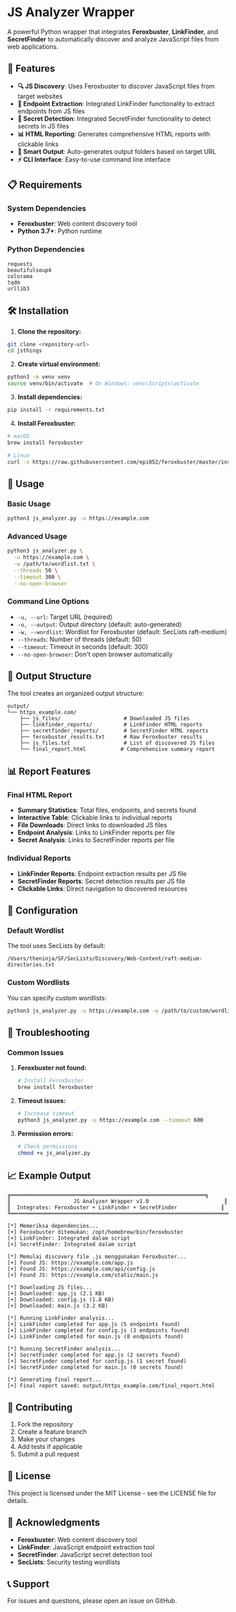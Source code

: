 # JS Analyzer Wrapper

A powerful Python wrapper that integrates **Feroxbuster**, **LinkFinder**, and **SecretFinder** to automatically discover and analyze JavaScript files from web applications.

## 🚀 Features

- **🔍 JS Discovery**: Uses Feroxbuster to discover JavaScript files from target websites
- **🔗 Endpoint Extraction**: Integrated LinkFinder functionality to extract endpoints from JS files
- **🔐 Secret Detection**: Integrated SecretFinder functionality to detect secrets in JS files
- **📊 HTML Reporting**: Generates comprehensive HTML reports with clickable links
- **🎯 Smart Output**: Auto-generates output folders based on target URL
- **⚡ CLI Interface**: Easy-to-use command line interface

## 📋 Requirements

### System Dependencies
- **Feroxbuster**: Web content discovery tool
- **Python 3.7+**: Python runtime

### Python Dependencies
```
requests
beautifulsoup4
colorama
tqdm
urllib3
```

## 🛠️ Installation

1. **Clone the repository:**
```bash
git clone <repository-url>
cd jsthings
```

2. **Create virtual environment:**
```bash
python3 -m venv venv
source venv/bin/activate  # On Windows: venv\Scripts\activate
```

3. **Install dependencies:**
```bash
pip install -r requirements.txt
```

4. **Install Feroxbuster:**
```bash
# macOS
brew install feroxbuster

# Linux
curl -s https://raw.githubusercontent.com/epi052/feroxbuster/master/install-nix.sh | bash
```

## 🎯 Usage

### Basic Usage
```bash
python3 js_analyzer.py -u https://example.com
```

### Advanced Usage
```bash
python3 js_analyzer.py \
  -u https://example.com \
  -w /path/to/wordlist.txt \
  --threads 50 \
  --timeout 300 \
  --no-open-browser
```

### Command Line Options
- `-u, --url`: Target URL (required)
- `-o, --output`: Output directory (default: auto-generated)
- `-w, --wordlist`: Wordlist for Feroxbuster (default: SecLists raft-medium)
- `--threads`: Number of threads (default: 50)
- `--timeout`: Timeout in seconds (default: 300)
- `--no-open-browser`: Don't open browser automatically

## 📁 Output Structure

The tool creates an organized output structure:

```
output/
└── https_example.com/
    ├── js_files/                    # Downloaded JS files
    ├── linkfinder_reports/          # LinkFinder HTML reports
    ├── secretfinder_reports/        # SecretFinder HTML reports
    ├── feroxbuster_results.txt      # Raw Feroxbuster results
    ├── js_files.txt                 # List of discovered JS files
    └── final_report.html           # Comprehensive summary report
```

## 📊 Report Features

### Final HTML Report
- **Summary Statistics**: Total files, endpoints, and secrets found
- **Interactive Table**: Clickable links to individual reports
- **File Downloads**: Direct links to downloaded JS files
- **Endpoint Analysis**: Links to LinkFinder reports per file
- **Secret Analysis**: Links to SecretFinder reports per file

### Individual Reports
- **LinkFinder Reports**: Endpoint extraction results per JS file
- **SecretFinder Reports**: Secret detection results per JS file
- **Clickable Links**: Direct navigation to discovered resources

## 🔧 Configuration

### Default Wordlist
The tool uses SecLists by default:
```
/Users/theninja/SF/SecLists/Discovery/Web-Content/raft-medium-directories.txt
```

### Custom Wordlists
You can specify custom wordlists:
```bash
python3 js_analyzer.py -u https://example.com -w /path/to/custom/wordlist.txt
```

## 🐛 Troubleshooting

### Common Issues

1. **Feroxbuster not found:**
   ```bash
   # Install Feroxbuster
   brew install feroxbuster
   ```

2. **Timeout issues:**
   ```bash
   # Increase timeout
   python3 js_analyzer.py -u https://example.com --timeout 600
   ```

3. **Permission errors:**
   ```bash
   # Check permissions
   chmod +x js_analyzer.py
   ```

## 📈 Example Output

```
╔══════════════════════════════════════════════════════════════╗
║                    JS Analyzer Wrapper v1.0                        ║
║  Integrates: Feroxbuster + LinkFinder + SecretFinder              ║
╚══════════════════════════════════════════════════════════════════════╝

[*] Memeriksa dependencies...
[+] Feroxbuster ditemukan: /opt/homebrew/bin/feroxbuster
[+] LinkFinder: Integrated dalam script
[+] SecretFinder: Integrated dalam script

[*] Memulai discovery file .js menggunakan Feroxbuster...
[+] Found JS: https://example.com/app.js
[+] Found JS: https://example.com/api/config.js
[+] Found JS: https://example.com/static/main.js

[*] Downloading JS files...
[+] Downloaded: app.js (2.1 KB)
[+] Downloaded: config.js (1.8 KB)
[+] Downloaded: main.js (3.2 KB)

[*] Running LinkFinder analysis...
[+] LinkFinder completed for app.js (5 endpoints found)
[+] LinkFinder completed for config.js (3 endpoints found)
[+] LinkFinder completed for main.js (8 endpoints found)

[*] Running SecretFinder analysis...
[+] SecretFinder completed for app.js (2 secrets found)
[+] SecretFinder completed for config.js (1 secret found)
[+] SecretFinder completed for main.js (0 secrets found)

[*] Generating final report...
[+] Final report saved: output/https_example.com/final_report.html
```

## 🤝 Contributing

1. Fork the repository
2. Create a feature branch
3. Make your changes
4. Add tests if applicable
5. Submit a pull request

## 📄 License

This project is licensed under the MIT License - see the LICENSE file for details.

## 🙏 Acknowledgments

- **Feroxbuster**: Web content discovery tool
- **LinkFinder**: JavaScript endpoint extraction tool
- **SecretFinder**: JavaScript secret detection tool
- **SecLists**: Security testing wordlists

## 📞 Support

For issues and questions, please open an issue on GitHub. 